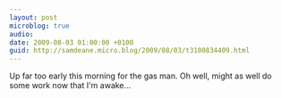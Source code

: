 ```yaml
---
layout: post
microblog: true
audio: 
date: 2009-08-03 01:00:00 +0100
guid: http://samdeane.micro.blog/2009/08/03/t3100834409.html
---
```

Up far too early this morning for the gas man. Oh well, might as well do some work now that I'm awake...
